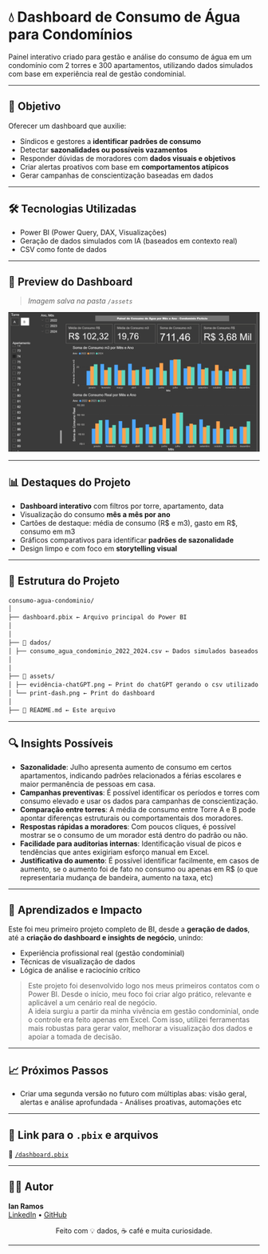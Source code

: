 # 💧 Dashboard de Consumo de Água para Condomínios

Painel interativo criado para gestão e análise do consumo de água em um condomínio com 2 torres e 300 apartamentos, utilizando dados simulados com base em experiência real de gestão condominial.

---

## 📌 Objetivo

Oferecer um dashboard que auxilie:

- Síndicos e gestores a **identificar padrões de consumo**
- Detectar **sazonalidades ou possíveis vazamentos**
- Responder dúvidas de moradores com **dados visuais e objetivos**
- Criar alertas proativos com base em **comportamentos atípicos**
- Gerar campanhas de conscientização baseadas em dados

---

## 🛠️ Tecnologias Utilizadas

- Power BI (Power Query, DAX, Visualizações)
- Geração de dados simulados com IA (baseados em contexto real)
- CSV como fonte de dados

---

## 📸 Preview do Dashboard

> *Imagem salva na pasta `/assets`*

<p align="center">
  <img src="assets/print-dash.png" width="800"/>
</p>

---

## 📊 Destaques do Projeto

- **Dashboard interativo** com filtros por torre, apartamento, data
- Visualização do consumo **mês a mês por ano**
- Cartões de destaque: média de consumo (R$ e m3), gasto em R$, consumo em m3
- Gráficos comparativos para identificar **padrões de sazonalidade**
- Design limpo e com foco em **storytelling visual**

---

## 📁 Estrutura do Projeto

```bash
consumo-agua-condominio/
│
├── dashboard.pbix ← Arquivo principal do Power BI
│
│
├── 📂 dados/
│ ├── consumo_agua_condominio_2022_2024.csv ← Dados simulados baseados na realidade
│
│
├── 📂 assets/
│ ├── evidência-chatGPT.png ← Print do chatGPT gerando o csv utilizado como fonte de dados
│ └── print-dash.png ← Print do dashboard
│
├── 📄 README.md ← Este arquivo
```
---

## 🔍 Insights Possíveis

- **Sazonalidade**: Julho apresenta aumento de consumo em certos apartamentos, indicando padrões relacionados a férias escolares e maior permanência de pessoas em casa.
- **Campanhas preventivas**: É possível identificar os períodos e torres com consumo elevado e usar os dados para campanhas de conscientização.
- **Comparação entre torres**: A média de consumo entre Torre A e B pode apontar diferenças estruturais ou comportamentais dos moradores.
- **Respostas rápidas a moradores**: Com poucos cliques, é possível mostrar se o consumo de um morador está dentro do padrão ou não.
- **Facilidade para auditorias internas**: Identificação visual de picos e tendências que antes exigiriam esforço manual em Excel.
- **Justificativa do aumento**: É possível identificar facilmente, em casos de aumento, se o aumento foi de fato no consumo ou apenas em R$ (o que representaria mudança de bandeira, aumento na taxa, etc) 

---

## 🧠 Aprendizados e Impacto

Este foi meu primeiro projeto completo de BI, desde a **geração de dados**, até a **criação do dashboard e insights de negócio**, unindo:
- Experiência profissional real (gestão condominial)
- Técnicas de visualização de dados
- Lógica de análise e raciocínio crítico
> Este projeto foi desenvolvido logo nos meus primeiros contatos com o Power BI. Desde o início, meu foco foi criar algo prático, relevante e aplicável a um cenário real de negócio.  
> A ideia surgiu a partir da minha vivência em gestão condominial, onde o controle era feito apenas em Excel. Com isso, utilizei ferramentas mais robustas para gerar valor, melhorar a visualização dos dados e apoiar a tomada de decisão. 

---

## 📈 Próximos Passos

- Criar uma segunda versão no futuro com múltiplas abas: visão geral, alertas e análise aprofundada - Análises proativas, automações etc

---

## 🔗 Link para o `.pbix` e arquivos

📁 [`/dashboard.pbix`](./dashboard.pbix)

---

## 🧑‍💻 Autor

**Ian Ramos**  
[LinkedIn](https://linkedin.com/in/ian-ramos-) • [GitHub](https://github.com/Ian-Ramoss)

<p align="center">
  Feito com 💡 dados, ☕ café e muita curiosidade.
</p>

---

